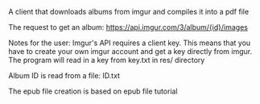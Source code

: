 A client that downloads albums from imgur and compiles it into a pdf file

The request to get an album: https://api.imgur.com/3/album/{id}/images

Notes for the user:
Imgur's API requires a client key.
This means that you have to create your own imgur account and get a key
directly from imgur.
The program will read in a key from key.txt in res/ directory

Album ID is read from a file: ID.txt

The epub file creation is based on epub file tutorial
